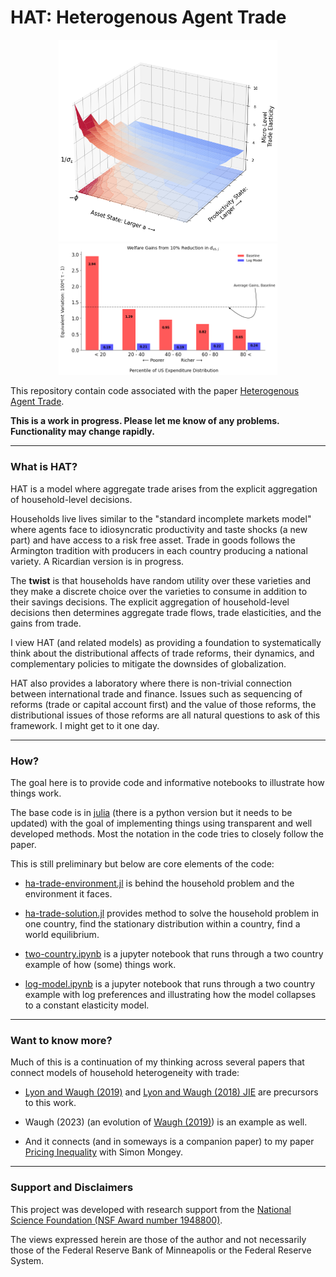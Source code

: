 # HAT: Heterogenous Agent Trade



<p float="left" align="middle">
  <img src="./notes/figures/micro-elasticity.png" width="350" />
  <img src="./notes/figures/ge-welfare-household-vs-log.png" width="350" /> 
</p>

This repository contain code associated with the paper [Heterogenous Agent Trade](./notes/heterogeneous-agent-trade.pdf).

**This is a work in progress. Please let me know of any problems. Functionality may change rapidly.**

---

### What is HAT?

HAT is a model where aggregate trade arises from the explicit aggregation of household-level decisions.

Households live lives similar to the "standard incomplete markets model" where agents face to idiosyncratic productivity and taste shocks (a new part) and have access to a risk free asset. Trade in goods follows the Armington tradition  with producers in each country producing a national variety. A Ricardian version is in progress.

The **twist** is that households have random utility over these varieties and they make a discrete choice over the varieties to consume in addition to their savings decisions. The explicit aggregation of household-level decisions then determines aggregate trade flows, trade elasticities, and the gains from trade.

I view HAT (and related models) as providing a foundation to systematically think about the distributional affects of trade reforms, their dynamics, and complementary policies to mitigate the downsides of globalization.  

HAT also provides a laboratory where there is non-trivial connection between international trade and finance. Issues such as sequencing of reforms (trade or capital account first) and the value of those reforms, the distributional issues of those reforms are all natural questions to ask of this framework. I might get to it one day.

---

### How?

The goal here is to provide code and informative notebooks to illustrate how things work. 

The base code is in [julia](https://github.com/JuliaLang) (there is a python version but it needs to be updated) with the goal of implementing things using transparent and well developed methods. Most the notation in the code tries to closely follow the paper. 

This is still preliminary but below are core elements of the code:

- [ha-trade-environment.jl](./code/julia/ha-trade-environment.jl) is behind the household problem and the environment it faces. 

- [ha-trade-solution.jl](./code/julia/ha-trade-solution.jl) provides method to solve the household problem in one country, find the stationary distribution within a country, find a world equilibrium.

- [two-country.ipynb](./notebooks/two-country.ipynb) is a jupyter notebook that runs through a two country example of how (some) things work. 

- [log-model.ipynb](./notebooks/log-model.ipynb) is a jupyter notebook that runs through a two country example with log preferences and illustrating how the model collapses to a constant elasticity model.


---

### Want to know more?

Much of this is a continuation of my thinking across several papers that connect models of household heterogeneity with trade:

- [Lyon and Waugh (2019)](https://www.waugheconomics.com/uploads/2/2/5/6/22563786/lw_quant_losses.pdf) and [Lyon and Waugh (2018) JIE](https://www.waugheconomics.com/uploads/2/2/5/6/22563786/lw_tax.pdf) are precursors to this work.

- Waugh (2023) (an evolution of [Waugh (2019)](https://www.waugheconomics.com/uploads/2/2/5/6/22563786/waugh_consumption.pdf)) is an example as well.

- And it connects (and in someways is a companion paper) to my paper [Pricing Inequality](http://www.simonmongey.com/uploads/6/5/6/6/65665741/mw_2022_11_16_minneapolis_fed_online.pdf) with Simon Mongey. 

---

### Support and Disclaimers

This project was developed with research support from the [National Science Foundation (NSF Award number 1948800)](https://www.nsf.gov/awardsearch/showAward?AWD_ID=1948800&HistoricalAwards=false). 


The views expressed herein are those of the author and not necessarily those of the Federal Reserve Bank of Minneapolis or the Federal Reserve System. 
